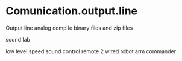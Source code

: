 # Comunication.output.line
Output line analog
compile binary files and zip files

sound lab


low level speed sound control remote 2 wired robot arm commander
